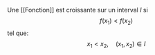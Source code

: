 Une [[Fonction]] est croissante sur un interval $I$ si
$$
f(x_1) \lt f(x_2) 
$$
tel que:
$$
x_1 \lt x_2 ,\quad (x_1,x_2)\in I 
$$
